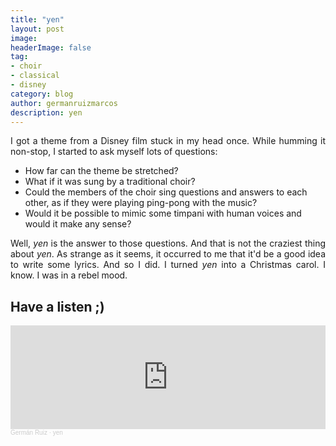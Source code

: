 ```yaml
---
title: "yen"
layout: post
image:  
headerImage: false
tag:
- choir
- classical
- disney
category: blog
author: germanruizmarcos
description: yen
---
```


<p style='text-align: justify;'>I got a theme from a Disney film stuck in my head once. While humming it non-stop, I started to ask myself lots of questions:</p>

- How far can the theme be stretched?
- What if it was sung by a traditional choir?
- Could the members of the choir sing questions and answers to each other, as if they were playing ping-pong with the music?
- Would it be possible to mimic some timpani with human voices and would it make any sense?

<p style='text-align: justify;'>Well, <em>yen</em> is the answer to those questions. And that is not the craziest thing about <em>yen</em>. As strange as it seems, it occurred to me that it'd be a good idea to write some lyrics. And so I did. I turned <em>yen</em> into a Christmas carol. I know. I was in a rebel mood.</p> 

## Have a listen ;)

<iframe width="100%" height="166" scrolling="no" frameborder="no" allow="autoplay" src="https://w.soundcloud.com/player/?url=https%3A//api.soundcloud.com/tracks/1137633259%3Fsecret_token%3Ds-j5WHyO3pyMK&color=%2318db37&auto_play=false&hide_related=false&show_comments=true&show_user=true&show_reposts=false&show_teaser=true"></iframe><div style="font-size: 10px; color: #cccccc;line-break: anywhere;word-break: normal;overflow: hidden;white-space: nowrap;text-overflow: ellipsis; font-family: Interstate,Lucida Grande,Lucida Sans Unicode,Lucida Sans,Garuda,Verdana,Tahoma,sans-serif;font-weight: 100;"><a href="https://soundcloud.com/german-ruiz-115551229" title="Germán Ruiz" target="_blank" style="color: #cccccc; text-decoration: none;">Germán Ruiz</a> · <a href="https://soundcloud.com/german-ruiz-115551229/yen/s-j5WHyO3pyMK" title="yen" target="_blank" style="color: #cccccc; text-decoration: none;">yen</a></div>